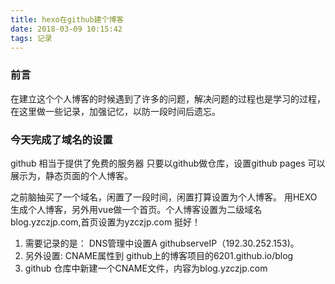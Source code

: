 ```yaml
---
title: hexo在github建个博客
date: 2018-03-09 10:15:42
tags: 记录
---
```

### 前言 
	
在建立这个个人博客的时候遇到了许多的问题，解决问题的过程也是学习的过程，在这里做一些记录，加强记忆，以防一段时间后遗忘。

### 今天完成了域名的设置

github 相当于提供了免费的服务器 只要以github做仓库，设置github pages 可以展示为，静态页面的个人博客。

之前脑抽买了一个域名，闲置了一段时间，闲置打算设置为个人博客。
用HEXO生成个人博客，另外用vue做一个首页。个人博客设置为二级域名blog.yzczjp.com,首页设置为yzczjp.com 挺好！  

1. 需要记录的是： DNS管理中设置A githubserveIP（192.30.252.153)。  
2. 另外设置: CNAME属性到 github上的博客项目的6201.github.io/blog  
3. github 仓库中新建一个CNAME文件，内容为blog.yzczjp.com  



